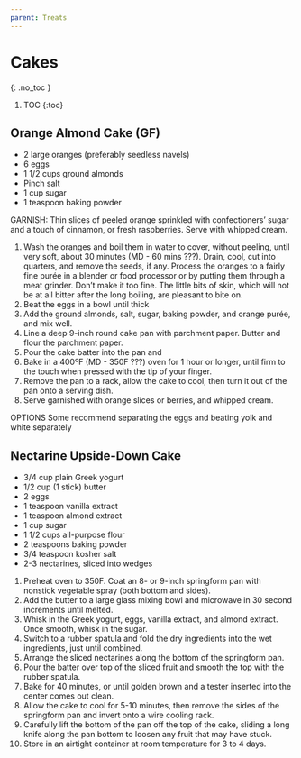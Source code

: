 ```yaml
---
parent: Treats
---
```


# Cakes
{: .no_toc }

1. TOC
{:toc}

## Orange Almond Cake (GF)

* 2 large oranges (preferably seedless navels)
* 6 eggs
* 1 1/2 cups ground almonds
* Pinch salt
* 1 cup sugar
* 1 teaspoon baking powder
  
GARNISH: Thin slices of peeled orange sprinkled with confectioners’ sugar and a touch of cinnamon, or fresh raspberries. Serve with whipped cream.

1. Wash the oranges and boil them in water to cover, without peeling, until very soft, about 30 minutes (MD - 60 mins ???). Drain, cool, cut into quarters, and remove the seeds, if any. Process the oranges to a fairly fine purée in a blender or food processor or by putting them through a meat grinder. Don’t make it too fine. The little bits of skin, which will not be at all bitter after the long boiling, are pleasant to bite on.
1. Beat the eggs in a bowl until thick
2. Add the ground almonds, salt, sugar, baking powder, and orange purée, and mix well.
3. Line a deep 9-inch round cake pan with parchment paper. Butter and flour the parchment paper.
4. Pour the cake batter into the pan and
5. Bake in a 400ºF (MD - 350F ???) oven for 1 hour or longer, until firm to the touch when pressed with the tip of your finger.
1. Remove the pan to a rack, allow the cake to cool, then turn it out of the pan onto a serving dish. 
1. Serve garnished with orange slices or berries, and whipped cream.

OPTIONS
Some recommend separating the eggs and beating yolk and white separately

## Nectarine Upside-Down Cake

* 3/4 cup plain Greek yogurt
* 1/2 cup (1 stick) butter
* 2 eggs
* 1 teaspoon vanilla extract
* 1 teaspoon almond extract
* 1 cup sugar
* 1 1/2 cups all-purpose flour
* 2 teaspoons baking powder
* 3/4 teaspoon kosher salt
* 2-3 nectarines, sliced into wedges

1. Preheat oven to 350F.  Coat an 8- or 9-inch springform pan with nonstick vegetable spray (both bottom and sides).
1. Add the butter to a large glass mixing bowl and microwave in 30 second increments until melted.
2. Whisk in the Greek yogurt, eggs, vanilla extract, and almond extract.  Once smooth, whisk in the sugar.
1. Switch to a rubber spatula and fold the dry ingredients into the wet ingredients, just until combined.
1. Arrange the sliced nectarines along the bottom of the springform pan.
2. Pour the batter over top of the sliced fruit and smooth the top with the rubber spatula.
1. Bake for 40 minutes, or until golden brown and a tester inserted into the center comes out clean.
1. Allow the cake to cool for 5-10 minutes, then remove the sides of the springform pan and invert onto a wire cooling rack.
2. Carefully lift the bottom of the pan off the top of the cake, sliding a long knife along the pan bottom to loosen any fruit that may have stuck.
1. Store in an airtight container at room temperature for 3 to 4 days.
